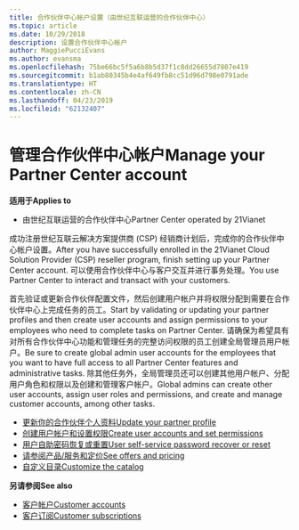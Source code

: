 ```yaml
---
title: 合作伙伴中心帐户设置（由世纪互联运营的合作伙伴中心）
ms.topic: article
ms.date: 10/29/2018
description: 设置合作伙伴中心帐户
author: MaggiePucciEvans
ms.author: evansma
ms.openlocfilehash: 75be66bc5f5a6b8b5d37f1c8dd26655d7807e419
ms.sourcegitcommit: b1ab80345b4e4af649fb8cc51d96d798e0791ade
ms.translationtype: HT
ms.contentlocale: zh-CN
ms.lasthandoff: 04/23/2019
ms.locfileid: "62132407"
---
```

# <a name="manage-your-partner-center-account"></a><span data-ttu-id="d6f2f-103">管理合作伙伴中心帐户</span><span class="sxs-lookup"><span data-stu-id="d6f2f-103">Manage your Partner Center account</span></span> 


<span data-ttu-id="d6f2f-104">**适用于**</span><span class="sxs-lookup"><span data-stu-id="d6f2f-104">**Applies to**</span></span>

-   <span data-ttu-id="d6f2f-105">由世纪互联运营的合作伙伴中心</span><span class="sxs-lookup"><span data-stu-id="d6f2f-105">Partner Center operated by 21Vianet</span></span>


<span data-ttu-id="d6f2f-106">成功注册世纪互联云解决方案提供商 (CSP) 经销商计划后，完成你的合作伙伴中心帐户设置。</span><span class="sxs-lookup"><span data-stu-id="d6f2f-106">After you have successfully enrolled in the 21Vianet Cloud Solution Provider (CSP) reseller program, finish setting up your Partner Center account.</span></span> <span data-ttu-id="d6f2f-107">可以使用合作伙伴中心与客户交互并进行事务处理。</span><span class="sxs-lookup"><span data-stu-id="d6f2f-107">You use Partner Center to interact and transact with your customers.</span></span> 

<span data-ttu-id="d6f2f-108">首先验证或更新合作伙伴配置文件，然后创建用户帐户并将权限分配到需要在合作伙伴中心上完成任务的员工。</span><span class="sxs-lookup"><span data-stu-id="d6f2f-108">Start by validating or updating your partner profiles and then create user accounts and assign permissions to your employees who need to complete tasks on Partner Center.</span></span> <span data-ttu-id="d6f2f-109">请确保为希望具有对所有合作伙伴中心功能和管理任务的完整访问权限的员工创建全局管理员用户帐户。</span><span class="sxs-lookup"><span data-stu-id="d6f2f-109">Be sure to create global admin user accounts for the employees that you want to have full access to all Partner Center features and administrative tasks.</span></span> <span data-ttu-id="d6f2f-110">除其他任务外，全局管理员还可以创建其他用户帐户、分配用户角色和权限以及创建和管理客户帐户。</span><span class="sxs-lookup"><span data-stu-id="d6f2f-110">Global admins can create other user accounts, assign user roles and permissions, and create and manage customer accounts, among other tasks.</span></span>    

-   [<span data-ttu-id="d6f2f-111">更新你的合作伙伴个人资料</span><span class="sxs-lookup"><span data-stu-id="d6f2f-111">Update your partner profile</span></span>](update-your-partner-profile.md)
-   [<span data-ttu-id="d6f2f-112">创建用户帐户和设置权限</span><span class="sxs-lookup"><span data-stu-id="d6f2f-112">Create user accounts and set permissions</span></span>](create-user-accounts-and-set-permissions.md)
-   [<span data-ttu-id="d6f2f-113">用户自助密码恢复或重置</span><span class="sxs-lookup"><span data-stu-id="d6f2f-113">User self-service password recover or reset</span></span>](reset-a-user-password.md)
-   [<span data-ttu-id="d6f2f-114">请参阅产品/服务和定价</span><span class="sxs-lookup"><span data-stu-id="d6f2f-114">See offers and pricing</span></span>](see-offers-and-pricing.md)
-   [<span data-ttu-id="d6f2f-115">自定义目录</span><span class="sxs-lookup"><span data-stu-id="d6f2f-115">Customize the catalog</span></span>](customize-the-catalog.md)

<span data-ttu-id="d6f2f-116">**另请参阅**</span><span class="sxs-lookup"><span data-stu-id="d6f2f-116">**See also**</span></span>

-   [<span data-ttu-id="d6f2f-117">客户帐户</span><span class="sxs-lookup"><span data-stu-id="d6f2f-117">Customer accounts</span></span>](customer-accounts.md)
-   [<span data-ttu-id="d6f2f-118">客户订阅</span><span class="sxs-lookup"><span data-stu-id="d6f2f-118">Customer subscriptions</span></span>](customer-subscriptions.md) 

 




